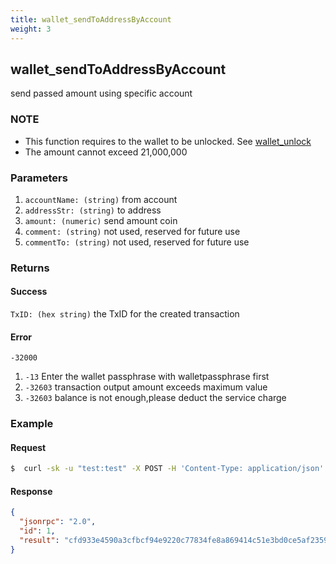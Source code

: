 ```yaml
---
title: wallet_sendToAddressByAccount
weight: 3
---
```


## wallet_sendToAddressByAccount 
send passed amount using specific account

### NOTE
* This function requires to the wallet to be unlocked.  See [wallet_unlock](../wallet_unlock/)
* The amount cannot exceed 21,000,000

### Parameters
1. `accountName: (string)` from account
2. `addressStr: (string)` to address
3. `amount: (numeric)` send amount coin
4. `comment: (string)` not used, reserved for future use
5. `commentTo: (string)`  not used, reserved for future use

### Returns
#### Success
`TxID: (hex string)` the TxID for the created transaction

#### Error 
`-32000` 
1. `-13` Enter the wallet passphrase with walletpassphrase first
2. `-32603` transaction output amount exceeds maximum value
3. `-32603` balance is not enough,please deduct the service charge


### Example
#### Request
```sh
$  curl -sk -u "test:test" -X POST -H 'Content-Type: application/json' --data '{"jsonrpc":"1.0","method":"wallet_sendToAddressByAccount","params":["test", "Tmb1dCAB8ixNC6d2VtdCYZuhXBVPbnRVi7y", 0.999, "", ""],"id":1}' http://127.0.0.1:8130/api |jq .
```
#### Response

```json
{
  "jsonrpc": "2.0",
  "id": 1,
  "result": "cfd933e4590a3cfbcf94e9220c77834fe8a869414c51e3bd0ce5af23592e80f9"
}
```
